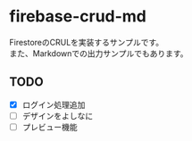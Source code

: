 # firebase-crud-md
FirestoreのCRULを実装するサンプルです。  
また、Markdownでの出力サンプルでもあります。

## TODO
- [x] ログイン処理追加
- [ ] デザインをよしなに
- [ ] プレビュー機能

